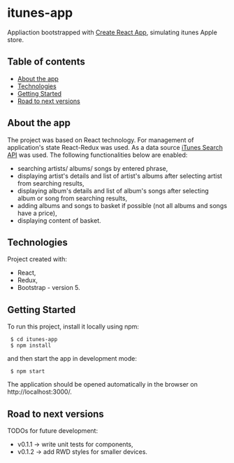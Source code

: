 # itunes-app
Appliaction bootstrapped with [Create React App](https://github.com/facebook/create-react-app), simulating itunes Apple store. 


## Table of contents
* [About the app](#about-the-app)
* [Technologies](#technologies)
* [Getting Started](#getting-started)
* [Road to next versions](#road-to-version-2)


## About the app
The project was based on React technology. For management of application's state React-Redux was used. As a data source [iTunes Search API](https://affiliate.itunes.apple.com/resources/documentation/itunes-store-web-service-search-api) was used. The following functionalities below are enabled:
* searching artists/ albums/ songs by entered phrase,
* displaying artist's details and list of artist's albums after selecting artist from searching results,
* displaying album's details and list of album's songs after selecting album or song from searching results,
* adding albums and songs to basket if possible (not all albums and songs have a price),
* displaying content of basket.


## Technologies
Project created with:
* React,
* Redux,
* Bootstrap - version 5.


## Getting Started
To run this project, install it locally using npm:

```
 $ cd itunes-app
 $ npm install
```
and then start the app in development mode:

```
 $ npm start
```
The application should be opened automatically in the browser on http://localhost:3000/.


## Road to next versions
TODOs for future development:
- v0.1.1 -> write unit tests for components,
- v0.1.2 -> add RWD styles for smaller devices.